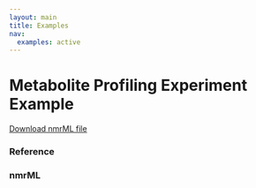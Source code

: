 ```yaml
---
layout: main
title: Examples
nav:
  examples: active
---
```


# Metabolite Profiling Experiment Example

<a href="/examples/5/biosample_quantification.nmrML">Download nmrML file</a>

### Reference

### nmrML